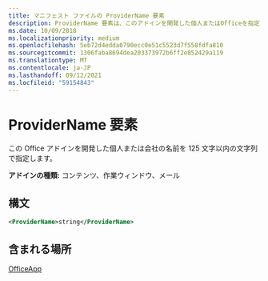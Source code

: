 ```yaml
---
title: マニフェスト ファイルの ProviderName 要素
description: ProviderName 要素は、このアドインを開発した個人またはOfficeを指定します。
ms.date: 10/09/2018
ms.localizationpriority: medium
ms.openlocfilehash: 5eb72d4edda0790ecc0e51c5523d7f558fdfa810
ms.sourcegitcommit: 1306faba8694dea203373972b6ff2e852429a119
ms.translationtype: MT
ms.contentlocale: ja-JP
ms.lasthandoff: 09/12/2021
ms.locfileid: "59154843"
---
```

# <a name="providername-element"></a>ProviderName 要素

この Office アドインを開発した個人または会社の名前を 125 文字以内の文字列で指定します。

**アドインの種類:** コンテンツ、作業ウィンドウ、メール

## <a name="syntax"></a>構文

```XML
<ProviderName>string</ProviderName>
```

## <a name="contained-in"></a>含まれる場所

[OfficeApp](officeapp.md)

